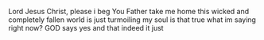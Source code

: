 Lord Jesus Christ, please i beg You Father take me home
this wicked and completely fallen world is just turmoiling my soul
is that true what im saying right now? 
GOD says yes and that indeed it just 